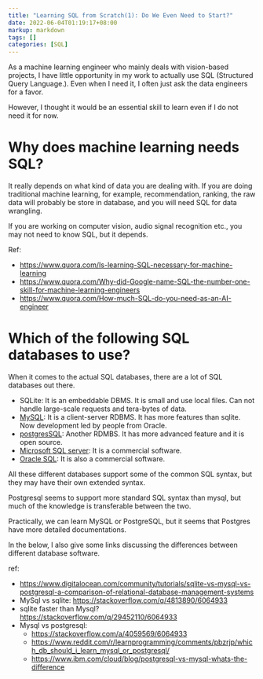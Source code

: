 ```yaml
---
title: "Learning SQL from Scratch(1): Do We Even Need to Start?"
date: 2022-06-04T01:19:17+08:00
markup: markdown
tags: []
categories: [SQL]
---
```


As a machine learning engineer who mainly deals with vision-based projects,
I have little opportunity in my work to actually use SQL (Structured Query Language.).
Even when I need it, I often just ask the data engineers for a favor.

However, I thought it would be an essential skill to learn even if I do not need it for now.

<!--more-->

# Why does machine learning needs SQL?

It really depends on what kind of data you are dealing with.
If you are doing traditional machine learning, for example, recommendation, ranking,
the raw data will probably be store in database, and you will need SQL for data wrangling.

If you are working on computer vision, audio signal recognition etc.,
you may not need to know SQL, but it depends.

Ref:

+ https://www.quora.com/Is-learning-SQL-necessary-for-machine-learning
+ https://www.quora.com/Why-did-Google-name-SQL-the-number-one-skill-for-machine-learning-engineers
+ https://www.quora.com/How-much-SQL-do-you-need-as-an-AI-engineer

# Which of the following SQL databases to use?

When it comes to the actual SQL databases, there are a lot of SQL databases out there.

+ SQLite: It is an embeddable DBMS. It is small and use local files. Can not handle large-scale requests and tera-bytes of data.
+ [MySQL](https://github.com/mysql/mysql-server): It is a client-server RDBMS. It has more features than sqlite. Now development led by people from Oracle.
+ [postgresSQL](https://www.postgresql.org/): Another RDMBS. It has more advanced feature and it is open source.
+ [Microsoft SQL server](https://en.wikipedia.org/wiki/Microsoft_SQL_Server): It is a commercial software.
+ [Oracle SQL](https://docs.oracle.com/cd/B19306_01/server.102/b14200/intro.htm): It is also a commercial software.

All these different databases support some of the common SQL syntax,
but they may have their own extended syntax.

Postgresql seems to support more standard SQL syntax than mysql,
but much of the knowledge is transferable between the two.

Practically, we can learn MySQL or PostgreSQL,
but it seems that Postgres have more detailed documentations.

In the below, I also give some links discussing the differences between different database software.

ref:

+ https://www.digitalocean.com/community/tutorials/sqlite-vs-mysql-vs-postgresql-a-comparison-of-relational-database-management-systems
+ MySql vs sqlite: https://stackoverflow.com/q/4813890/6064933
+ sqlite faster than Mysql? https://stackoverflow.com/q/29452110/6064933
+ Mysql vs postgresql:
    + https://stackoverflow.com/a/4059569/6064933
    + https://www.reddit.com/r/learnprogramming/comments/pbzrjp/which_db_should_i_learn_mysql_or_postgresql/
    + https://www.ibm.com/cloud/blog/postgresql-vs-mysql-whats-the-difference
